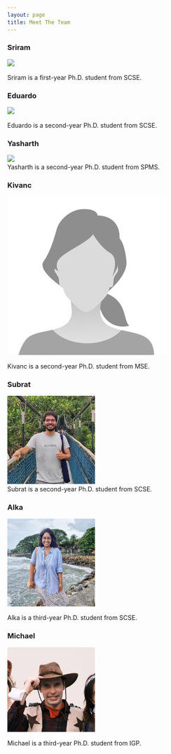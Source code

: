 ```yaml
---
layout: page
title: Meet The Team
---
```



### Sriram
<img src="{{ site.baseurl }}/public/team_images/sriram.png" width="200">

Sriram is a first-year Ph.D. student from SCSE.

### Eduardo
<img src="{{ site.baseurl }}/public/eduardo.png" width="200"/>

Eduardo is a second-year Ph.D. student from SCSE. 

### Yasharth
<div>
<img src="{{ site.baseurl }}/public/team_images/yasharth.png" width="200"/>
</div>
Yasharth is a second-year Ph.D. student from SPMS.

### Kivanc

[//]: # (<img src="public/team_images/kivanc.jpg" width="200"/> )

![Kiv](public/team_images/kivanc.jpg)

Kivanc is a second-year Ph.D. student from MSE.

### Subrat 
<div>
<img src="public/team_images/subrat.png" width="200"/> 
</div>
Subrat is a second-year Ph.D. student from SCSE.

### Alka
<img src="public/team_images/alka.png" width="200"/> 

Alka is a third-year Ph.D. student from SCSE.

### Michael
<img src="public/team_images/michael.png" width="200"/>

Michael is a third-year Ph.D. student from IGP.





